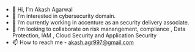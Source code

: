 - 👋 Hi, I’m Akash Agarwal
- 👀 I’m interested in cybersecurity domain.
- 🌱 I’m currently working in accenture as an security delivery associate.
- 💞️ I’m looking to collaborate on risk manangement, compliance , Data Protection, IAM , Cloud Security and Application Security
- 📫 How to reach me - akash.agr997@gmail.com

<!---
akash97agr/akash97agr is a ✨ special ✨ repository because its `README.md` (this file) appears on your GitHub profile.
You can click the Preview link to take a look at your changes.
--->
